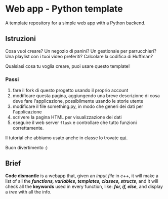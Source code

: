 # Web app - Python template
A template repository for a simple web app with a Python backend.

## Istruzioni
Cosa vuoi creare? Un negozio di panini? Un gestionale per parrucchieri?
Una playlist con i tuoi video preferiti? Calcolare la codifica di Huffman?

Qualsiasi cosa tu voglia creare, puoi usare questo template!

### Passi
1. fare il fork di questo progetto usando il proprio account
1. modificare questa pagina, aggiungendo una breve descrizione di cosa deve fare l'applicazione, possibilmente usando le storie utente
1. modificare il file something.py, in modo che generi dei dati per l'applicazione
1. scrivere la pagina HTML per visualizzazione dei dati
1. eseguire il web server `flask` e controllare che tutto funzioni correttamente.

Il tutorial che abbiamo usato anche in classe lo trovate [qui](https://wbigger.github.io/book-cs-3y/).

Buon divertimento :)


## Brief
**Code dismantle** is a webapp that, given an *input file* in *c++*, it will make a list of all the ***functions, variables, templates, classes, structs***, and it will check all the **keywords** used in every function, like: ***for, if, else***, and display a *tree* with all the info. 